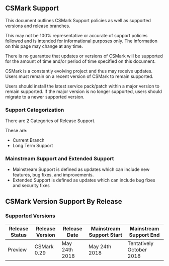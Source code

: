 ## CSMark Support
This document outlines CSMark Support policies as well as supported versions and release branches.

This may not be 100% representative or accurate of support policies followed and is intended for informational purposes only. The information on this page may change at any time.

There is no guarantee that updates or versions of CSMark will be supported for the amount of time and/or period of time specified on this document.

CSMark is a constantly evolving project and thus may receive updates. Users must remain on a recent version of CSMark to remain supported.

Users should install the latest service pack/patch within a major version to remain supported. If the major version is no longer supported, users should migrate to a newer supported version.

### Support Categorization
There are 2 Categories of Release Support.

These are:
* Current Branch
* Long Term Support

### Mainstream Support and Extended Support
* Mainstream Support is defined as updates which can include new features, bug fixes, and improvements.
* Extended Support is defined as updates which can include bug fixes and security fixes

## CSMark Version Support By Release

### Supported Versions

| Release Status | Release Version  |  Release Date | Mainstream Support Start | Mainstream Support End |
|---------------|----------|--------------|-----------------|------------------|
| Preview | CSMark 0.29 | May 24th 2018 | May 24th 2018 | Tentatively October 2018 |
